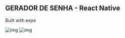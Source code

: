 ## GERADOR DE SENHA - React Native

Built with expo

![img](https://i.imgur.com/RdSBClh.png)
![img](https://i.imgur.com/qAsFhzk.png)
